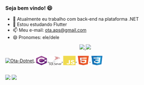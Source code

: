 ### Seja bem vindo! 😄

- 🔭 Atualmente eu trabalho com back-end na plataforma .NET
- 🌱 Estou estudando Flutter
- 📫 Meu e-mail: ota.aps@gmail.com
- 😄 Pronomes: ele/dele

<div align="center">
  <a href="https://github.com/otaviopaulino">
  <img height="165em" src="https://github-readme-stats.vercel.app/api?username=otaviopaulino&show_icons=true&theme=dark&include_all_commits=true&count_private=true"/>
  <img height="165em" src="https://github-readme-stats.vercel.app/api/top-langs/?username=otaviopaulino&layout=compact&langs_count=7&theme=dark"/>
</div>

<div style="display: inline_block"><br>
  <img align="center" alt="Ota-Dotnet" height="30" width="40" src="https://cdn.jsdelivr.net/gh/devicons/devicon/icons/dotnetcore/dotnetcore-original.svg" />
  <img align="center" alt="Ota-Csharp" height="30" width="40" src="https://raw.githubusercontent.com/devicons/devicon/master/icons/csharp/csharp-original.svg">
  <img align="center" alt="Ota-Sql" height="30" width="40" src="https://github.com/otaviopaulino/icons/blob/main/microsoft%20sql%20server-481.svg" /> 
  <img align="center" alt="Ota-Js" height="30" width="40" src="https://raw.githubusercontent.com/devicons/devicon/master/icons/javascript/javascript-plain.svg">    
  <img align="center" alt="Ota-HTML" height="30" width="40" src="https://raw.githubusercontent.com/devicons/devicon/master/icons/html5/html5-original.svg">
  <img align="center" alt="Ota-CSS" height="30" width="40" src="https://raw.githubusercontent.com/devicons/devicon/master/icons/css3/css3-original.svg">      
</div>
  
  ##
 
<div>   
  <a href = "mailto:ota.aps@gmail.com"><img src="https://img.shields.io/badge/-Gmail-%23333?style=for-the-badge&logo=gmail&logoColor=white" target="_blank"></a>
  <a href="https://www.linkedin.com/in/otavio-paulino/" target="_blank"><img src="https://img.shields.io/badge/-LinkedIn-%230077B5?style=for-the-badge&logo=linkedin&logoColor=white" target="_blank"></a> 
</div> 
   
